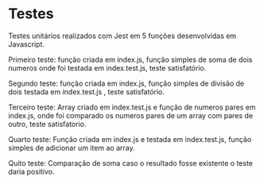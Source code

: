# Testes
 
 Testes unitários realizados com Jest em 5 funções desenvolvidas em Javascript.

 Primeiro teste: função criada em index.js, função simples de soma de dois numeros onde foi testada em index.test.js, teste satisfatório.

 Segundo teste: função criada em index.js, função simples de divisão de dois  testada em index.test.js , teste satisfatório.

 Terceiro teste: Array criado em index.test.js e função de numeros pares em index.js, onde foi comparado os numeros pares de um array com pares de outro, teste satisfatorio.

 Quarto teste: Função criada em index.js e testada em index.test.js, função simples de adicionar um item ao array.

 Quito teste: Comparação de soma  caso o resultado fosse existente o teste daria positivo.